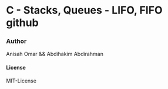 # C - Stacks, Queues - LIFO, FIFO github

### Author
Anisah Omar && Abdihakim Abdirahman

#### License
MIT-License